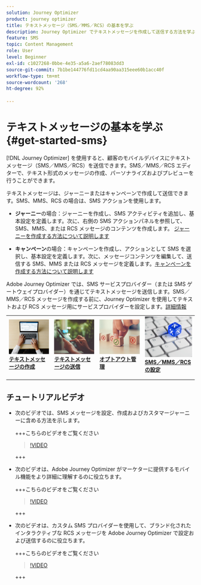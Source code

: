 ```yaml
---
solution: Journey Optimizer
product: journey optimizer
title: テキストメッセージ（SMS／MMS／RCS）の基本を学ぶ
description: Journey Optimizer でテキストメッセージを作成して送信する方法を学ぶ
feature: SMS
topic: Content Management
role: User
level: Beginner
exl-id: c1027268-0bbe-4e35-a5a6-2aef78083dd3
source-git-commit: 7b1be144776fd11cd4aa90aa315eee60b1acc40f
workflow-type: tm+mt
source-wordcount: '268'
ht-degree: 92%

---
```


# テキストメッセージの基本を学ぶ {#get-started-sms}

[!DNL Journey Optimizer] を使用すると、顧客のモバイルデバイスにテキストメッセージ（SMS／MMS／RCS）を送信できます。SMS／MMS／RCS エディターで、テキスト形式のメッセージの作成、パーソナライズおよびプレビューを行うことができます。

テキストメッセージは、ジャーニーまたはキャンペーンで作成して送信できます。SMS、MMS、RCS の場合は、SMS アクションを使用します。

* **ジャーニー**&#x200B;の場合：ジャーニーを作成し、SMS アクティビティを追加し、基本設定を定義します。次に、右側の SMS アクションパネルを参照して、SMS、MMS、または RCS メッセージのコンテンツを作成します。 [ジャーニーを作成する方法について説明します](../building-journeys/journey-gs.md)

* **キャンペーン**&#x200B;の場合：キャンペーンを作成し、アクションとして SMS を選択し、基本設定を定義します。次に、メッセージコンテンツを編集して、送信する SMS、MMS または RCS メッセージを定義します。[キャンペーンを作成する方法について説明します](../campaigns/create-campaign.md#configure)

Adobe Journey Optimizer では、SMS サービスプロバイダー（または SMS ゲートウェイプロバイダー）を通じてテキストメッセージを送信します。SMS／MMS／RCS メッセージを作成する前に、Journey Optimizer を使用してテキストおよび RCS メッセージ用にサービスプロバイダーを設定します。[詳細情報](sms-configuration.md)

<table style="table-layout:fixed"><tr style="border: 0;">
<td>
<a href="create-sms.md">
<img alt="リード" src="../assets/do-not-localize/sms-create.jpeg">
</a>
<div><a href="create-sms.md"><strong>テキストメッセージの作成</strong>
</div>
<p>
</td>
<td>
<a href="send-sms.md">
<img alt="低頻度" src="../assets/do-not-localize/sms-sending.jpg">
</a>
<div>
<a href="send-sms.md"><strong>テキストメッセージの送信</strong></a>
</div>
<p></td>
<td>
<a href="sms-opt-out.md">
<img alt="検証" src="../assets/do-not-localize/sms-opt-out.jpg">
</a>
<div>
<a href="sms-opt-out.md"><strong>オプトアウト管理</strong></a>
</div>
<p>
</td>
<td>
<a href="sms-configuration.md">
<img alt="検証" src="../assets/do-not-localize/sms-config.jpg">
</a>
<div>
<a href="sms-configuration.md"><strong>SMS／MMS／RCS の設定</strong></a>
</div>
<p>
</td>
</tr></table>

## チュートリアルビデオ

* 次のビデオでは、SMS メッセージを設定、作成およびカスタマージャーニーに含める方法を示します。

  +++こちらのビデオをご覧ください

  >[!VIDEO](https://video.tv.adobe.com/v/3422696?captions=jpn&learn=on)

  +++

* 次のビデオは、Adobe Journey Optimizer がマーケターに提供するモバイル機能をより詳細に理解するのに役立ちます。


  +++こちらのビデオをご覧ください

  >[!VIDEO](https://video.tv.adobe.com/v/3430376?captions=jpn&quality=12&learn=on)

  +++

* 次のビデオは、カスタム SMS プロバイダーを使用して、ブランド化されたインタラクティブな RCS メッセージを Adobe Journey Optimizer で設定および送信するのに役立ちます。


  +++こちらのビデオをご覧ください

  >[!VIDEO](https://video.tv.adobe.com/v/3464756?captions=jpn)

  +++
